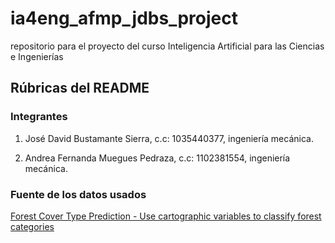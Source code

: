 # ia4eng_afmp_jdbs_project
repositorio para el proyecto del curso Inteligencia Artificial para las Ciencias e Ingenierías

## Rúbricas del README

### Integrantes
1. José David Bustamante Sierra, c.c: 1035440377, ingeniería mecánica.

2. Andrea Fernanda Muegues Pedraza, c.c: 1102381554, ingeniería mecánica.

### Fuente de los datos usados
[Forest Cover Type Prediction - Use cartographic variables to classify forest categories](https://www.kaggle.com/competitions/forest-cover-type-prediction/data)
